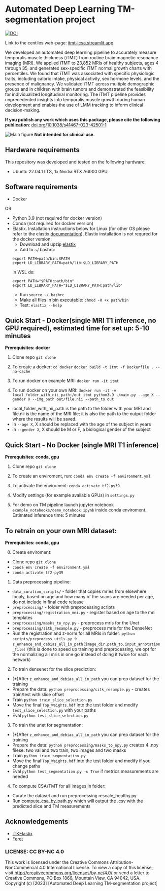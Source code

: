 # Automated Deep Learning TM-segmentation project
[![DOI](https://zenodo.org/badge/DOI/10.5281/zenodo.8361032.svg)](https://doi.org/10.5281/zenodo.8361032)

Link to the centiles web-page: [itmt-icsa.streamlit.app](https://itmt-icsa.streamlit.app/)

We developed an automated deep learning pipeline to accurately measure temporalis muscle thickness (iTMT) from routine brain magnetic resonance imaging (MRI). We applied iTMT to 23,852 MRIs of healthy subjects, ages 4 through 35, and generated sex-specific iTMT normal growth charts with percentiles. We found that iTMT was associated with specific physiologic traits, including caloric intake, physical activity, sex hormone levels, and the presence of malignancy. We validated iTMT across multiple demographic groups and in children with brain tumors and demonstrated the feasibility for individualized longitudinal monitoring. The iTMT pipeline provides unprecedented insights into temporalis muscle growth during human development and enables the use of LMM tracking to inform clinical decision-making.

**If you publish any work which uses this package, please cite the following publication**: [doi.org/10.1038/s41467-023-42501-1](https://doi.org/10.1038/s41467-023-42501-1)

![Main figure](pics/main_image.png)
**Not intended for clinical use.**

## Hardware requirements
This repository was developed and tested on the following hardware:
- Ubuntu 22.04.1 LTS, 1x Nvidia RTX A6000 GPU

## Software requirements
- Docker 

OR

- Python 3.9 (not required for docker version)
- Conda (not required for docker version)
- Elastix. Installation instructions below for Linux (for other OS please refer to the elastix [documentation](https://github.com/SuperElastix/elastix/releases/download/5.1.0/elastix-5.1.0-manual.pdf)). Elastix installation is not requred for the docker version: 
    - Download and upzip [elastix](https://github.com/SuperElastix/elastix/releases/tag/5.1.0)
    - Add to ~/.bashrc:
    ```
    export PATH=path/bin:$PATH
    export LD_LIBRARY_PATH=path/lib:$LD_LIBRARY_PATH
    ```
    In WSL do:
    ```
    export PATH="$PATH:path/bin"
    export LD_LIBRARY_PATH="$LD_LIBRARY_PATH:path/lib"
    ```
    - Run `source ~/.bashrc`
    - Make all files in bin executable: `chmod -R +x path/bin`
    - Test: `elastix --help`

## Quick Start - Docker(single MRI T1 inference, no GPU required), estimated time for set up: 5-10 minutes
**Prerequisites: docker** 
1. Clone repo `git clone`

2. To create a docker:
`cd docker`
`docker build -t itmt -f Dockerfile . --no-cache`

3. To run docker on example MRI:
`docker run -it itmt`

4. To run docker on your own MRI:
`docker run -it -v local_folder_with_nii_path:/out itmt python3.9 ./main.py --age X --gender X --img_path out/file.nii --path_to out`

- local_folder_with_nii_path is the path to the folder with your MRI and file.nii is the name of the MRI file; it is also the path to the output folder where the results will be saved.
- in `--age X`, X should be replaced with the age of the subject in years
- in `--gender X`, X should be M or F, a biological gender of the subject

## Quick Start - No Docker (single MRI T1 inference)
**Prerequisites: conda, gpu** 

1. Clone repo `git clone`

2. To create an enviroment, run: 
`conda env create -f environment.yml`

3. To activate the enviroment:
`conda activate tf2-py39`

4. Modify settings (for example available GPUs) in `settings.py`

5. For demo on TM pipeline launch jupyter notebook `example_notebooks/demo_notebook.ipynb` inside conda enviroment. Estimated inference time: 5 minutes

## To retrain on your own MRI dataset: 
**Prerequisites: conda, gpu** 

0. Create enviroment:
- Clone repo `git clone`
- `conda env create -f environment.yml`
- `conda activate tf2-py39`

1. Data preprocessing pipeline:
- `data_curation_scripts/` - folder that copies mries from elsewhere localy, based on age and how many of the scans are needed per age, do not include in final code release
- `preprocessing/` - folder with preprocessing scripts
- `preprocessing/registration_mni.py` - register based on age to the mni templates
- `preprocessing/masks_to_npy.py` - preprocess mris for the Unet
- `preprocessing/sitk_resample.py` - preprocess mris for the DenseNet
- Run the registration and z-norm for all MRIs in folder: `python scripts/preprocess_utils.py` -> `z_enhance_and_debias_all_in_path(image_dir,path_to,input_annotation_file)` (this is done to speed up training and preprocessing, we opt for the normalizing all mris in one go instead of doing it twice for each network)

2. To train densenet for the slice prediction:
- (*)After `z_enhance_and_debias_all_in_path` you can prep dataset for the training
- Prepare the data: `python preprocessing/sitk_resample.py` - creates train/test with slice offset
- Train `python train_slice_selection.py`
- Move the final `Top_Weights.hdf` into the test folder and modify `test_slice_selection.py` with your paths
- Eval `python test_slice_selection.py`

3. To train the unet for segmentation:
- (*)After `z_enhance_and_debias_all_in_path` you can prep dataset for the training
- Prepare the data: `python preprocessing/masks_to_npy.py` creates 4 .npy filese: two val and two train, two images and two masks
- Train `python train_segmentation.py`
- Move the final `Top_Weights.hdf` into the test folder and modify if you change paths
- Eval `python test_segmentation.py -u True` if metrics measurements are needed

4. To compute CSA/TMT for all images in folder:
- Curate the dataset and run preprocessing rescale_healthy.py
- Run compute_csa_by_path.py which will output the .csv with the predicted slice and TM measurements

## Acknowledgements
* [ITKElastix](https://github.com/InsightSoftwareConsortium/ITKElastix)
* [Feret](https://github.com/matthiasnwt/feret)

### LICENSE: CC BY-NC 4.0

This work is licensed under the Creative Commons Attribution-NonCommercial 4.0 International License.
To view a copy of this license, visit <http://creativecommons.org/licenses/by-nc/4.0/> or send a letter to Creative Commons, PO Box 1866, Mountain View, CA 94042, USA.
Copyright (c) [2023] [Automated Deep Learning TM-segmentation project]
